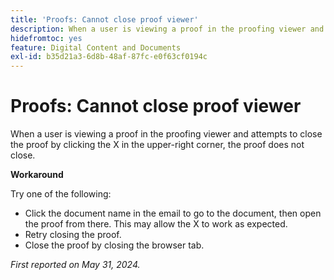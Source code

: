 ```yaml
---
title: 'Proofs: Cannot close proof viewer'
description: When a user is viewing a proof in the proofing viewer and attempts to close the proof by clicking the X in the upper-right corner, the proof does not close. A workaround is available.
hidefromtoc: yes
feature: Digital Content and Documents
exl-id: b35d21a3-6d8b-48af-87fc-e0f63cf0194c
---
```

# Proofs: Cannot close proof viewer


<!--
>[!NOTE]
>
>This issue was fixed on July 18, 2024.
-->

When a user is viewing a proof in the proofing viewer and attempts to close the proof by clicking the X in the upper-right corner, the proof does not close.

**Workaround**

Try one of the following:

* Click the document name in the email to go to the document, then open the proof from there. This may allow the X to work as expected.
* Retry closing the proof.
* Close the proof by closing the browser tab.

_First reported on May 31, 2024._
